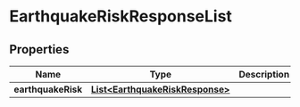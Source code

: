 

# EarthquakeRiskResponseList


## Properties

Name | Type | Description | Notes
------------ | ------------- | ------------- | -------------
**earthquakeRisk** | [**List&lt;EarthquakeRiskResponse&gt;**](EarthquakeRiskResponse.md) |  |  [optional]



